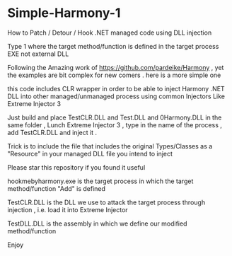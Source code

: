 # Simple-Harmony-1

How to Patch / Detour / Hook .NET managed code using DLL injection

Type 1 where the target method/function is defined in the target process EXE not external DLL

Following the Amazing work of https://github.com/pardeike/Harmony , yet the examples are bit complex for new comers . here is a more simple one

this code includes CLR wrapper in order to be able to inject Harmony .NET DLL into other managed/unmanaged process using common Injectors Like Extreme Injector 3

Just build and place TestCLR.DLL and Test.DLL and 0Harmony.DLL in the same folder , Lunch Extreme Injector 3 , type in the name of the process , add TestCLR.DLL and inject it .

Trick is to include the file that includes the original Types/Classes as a "Resource" in your managed DLL file you intend to inject

Please star this repository if you found it useful

hookmebyharmony.exe is the target process in which the target method/function "Add" is defined

TestCLR.DLL is the DLL we use to attack the target process through injection , i.e. load it into Extreme Injector

TestDLL.DLL is the assembly in which we define our modified method/function

Enjoy


